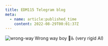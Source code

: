 ```yaml
---
title: EDM115 Telegram blog
meta:
  - name: article:published_time
    content: 2022-08-29T00:01:37Z
---
```


![wrong-way](/img/blog/2022/08-29-wrong-way.webp)
Wrong way boy 🛑♿ (very rigid AI)
